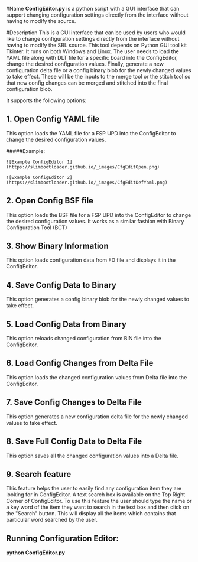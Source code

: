 #Name
**ConfigEditor.py** is a python script with a GUI interface that can support changing configuration settings directly from the interface without having to modify the source.

#Description
This is a GUI interface that can be used by users who would like to change configuration settings directly from the interface without having to modify the SBL source.
This tool depends on Python GUI tool kit Tkinter. It runs on both Windows and Linux.
The user needs to load the YAML file along with DLT file for a specific board into the ConfigEditor, change the desired configuration values. Finally, generate a new configuration delta file or a config binary blob for the newly changed values to take effect. These will be the inputs to the merge tool or the stitch tool so that new config changes can be merged and stitched into the final configuration blob.


It supports the following options:

## 1. Open Config YAML file
This option loads the YAML file for a FSP UPD into the ConfigEditor to change the desired configuration values.

#####Example:
```
![Example ConfigEditor 1](https://slimbootloader.github.io/_images/CfgEditOpen.png)

![Example ConfigEditor 2](https://slimbootloader.github.io/_images/CfgEditDefYaml.png)
```

## 2. Open Config BSF file
This option loads the BSF file for a FSP UPD into the ConfigEditor to change the desired configuration values. It works as a similar fashion with Binary Configuration Tool (BCT)

## 3. Show Binary Information
This option loads configuration data from FD file and displays it in the ConfigEditor.

## 4. Save Config Data to Binary
This option generates a config binary blob for the newly changed values to take effect.

## 5. Load Config Data from Binary
This option reloads changed configuration from BIN file into the ConfigEditor.

## 6. Load Config Changes from Delta File
This option loads the changed configuration values from Delta file into the ConfigEditor.

## 7. Save Config Changes to Delta File
This option generates a new configuration delta file for the newly changed values to take effect.

## 8. Save Full Config Data to Delta File
This option saves all the changed configuration values into a Delta file.

## 9. Search feature
This feature helps the user to easily find any configuration item they are looking for in ConfigEditor.
A text search box is available on the Top Right Corner of ConfigEditor. To use this feature the user should type the name or a key word of the item they want to search in the text box and then click on the "Search" button. This will display all the items which contains that particular word searched by the user.

## Running Configuration Editor:

   **python ConfigEditor.py**
